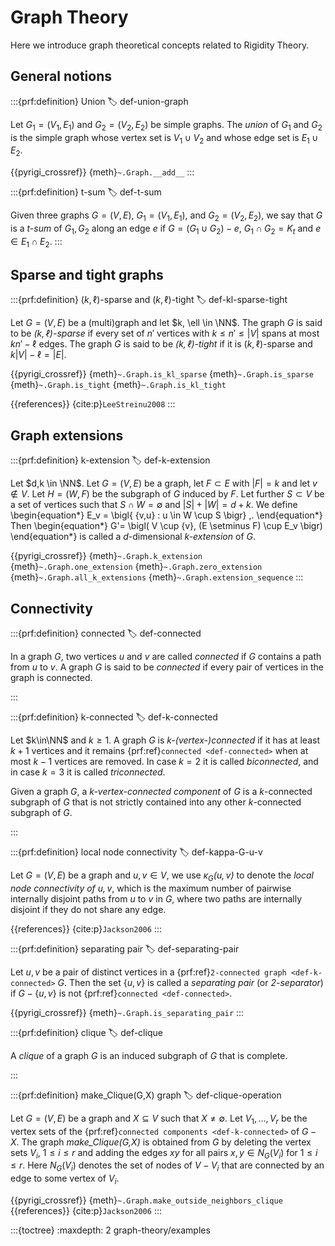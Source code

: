 # Graph Theory

Here we introduce graph theoretical concepts related to Rigidity Theory.

## General notions

:::{prf:definition} Union
:label: def-union-graph

Let $G_1 = (V_1, E_1)$ and $G_2 = (V_2, E_2)$ be simple graphs.
The _union_ of $G_1$ and $G_2$ is the simple graph whose vertex set is $V_1 \cup V_2$
and whose edge set is $E_1 \cup E_2$.

{{pyrigi_crossref}} {meth}`~.Graph.__add__`
:::


:::{prf:definition} t-sum
:label: def-t-sum

Given three graphs $G=(V,E)$, $G_1=(V_1,E_1)$, and $G_2=(V_2,E_2)$, we say that
$G$ is a _$t$-sum_ of $G_1,G_2$ along an edge $e$ if $G=(G_1\cup G_2)-e$,
$G_1\cap G_2=K_t$ and $e\in E_1\cap E_2$.
:::


## Sparse and tight graphs

:::{prf:definition} $(k, \ell)$-sparse and $(k, \ell)$-tight
:label: def-kl-sparse-tight

Let $G = (V, E)$ be a (multi)graph and let $k, \ell \in \NN$.
The graph $G$ is said to be _$(k, \ell)$-sparse_ if every set of $n'$ vertices with $k\leq n' \leq |V|$ spans at most $kn' - \ell$ edges.
The graph $G$ is said to be _$(k, \ell)$-tight_ if it is $(k, \ell)$-sparse and $k|V| - \ell = |E|$.

{{pyrigi_crossref}} {meth}`~.Graph.is_kl_sparse`
{meth}`~.Graph.is_sparse`
{meth}`~.Graph.is_tight`
{meth}`~.Graph.is_kl_tight`

{{references}} {cite:p}`LeeStreinu2008`
:::


## Graph extensions

:::{prf:definition} k-extension
:label: def-k-extension

Let $d,k \in \NN$.
Let $G=(V,E)$ be a graph, let $F \subset E$ with $|F|=k$
and let $v \notin V$.
Let $H=(W,F)$ be the subgraph of $G$ induced by $F$.
Let further $S \subset V$ be a set of vertices such that
$S \cap W= \emptyset$ and $|S|+|W|=d+k$.
We define
\begin{equation*}
 E_v = \bigl\{ \{v,u\} : u \in W \cup S \bigr\} \,.
\end{equation*}
Then
\begin{equation*}
 G'= \bigl( V \cup \{v\}, (E \setminus F) \cup E_v \bigr)
\end{equation*}
is called a $d$-dimensional _k-extension_ of $G$.

{{pyrigi_crossref}} {meth}`~.Graph.k_extension`
{meth}`~.Graph.one_extension`
{meth}`~.Graph.zero_extension`
{meth}`~.Graph.all_k_extensions`
{meth}`~.Graph.extension_sequence`
:::


## Connectivity

:::{prf:definition} connected
:label: def-connected

In a graph $G$, two vertices $u$ and $v$ are called
_connected_ if $G$ contains a path from $u$ to $v$.
A graph $G$ is said to be _connected_ if every pair of 
vertices in the graph is connected. 

:::

:::{prf:definition} k-connected
:label: def-k-connected

Let $k\in\NN$ and $k\geq 1$. A graph $G$ is _$k$-(vertex-)connected_ if it has 
at least $k+1$ vertices and it remains {prf:ref}`connected <def-connected>` 
when at most $k-1$ vertices are removed. In case $k=2$ it is called 
_biconnected_, and in case $k=3$ it is called _triconnected_.

Given a graph $G$, a _$k$-vertex-connected component_ of $G$ is a 
$k$-connected subgraph of $G$ that is not strictly contained into any
other $k$-connected subgraph of $G$.  

:::


:::{prf:definition} local node connectivity
:label: def-kappa-G-u-v

Let $G = (V,E)$ be a graph and $u,v\in V$, we use 
_$\kappa_G(u,v)$_ to denote the _local node connectivity of $u,v$_, which is 
the maximum number of pairwise internally disjoint paths from $u$ to $v$ in $G$, 
where two paths are internally disjoint if they do not share any edge.

{{references}} {cite:p}`Jackson2006`
:::


:::{prf:definition} separating pair
:label: def-separating-pair

Let $u,v$ be a pair of distinct vertices in a 
{prf:ref}`2-connected graph <def-k-connected>` $G$.
Then the set $\{u,v\}$ is called a _separating pair_ (or _2-separator_) if 
$G-\{u,v\}$ is not {prf:ref}`connected <def-connected>`.

{{pyrigi_crossref}} {meth}`~.Graph.is_separating_pair`
:::


:::{prf:definition} clique
:label: def-clique 

A _clique_ of a graph $G$ is an induced subgraph of $G$ that is complete.

:::


:::{prf:definition} make$\_$Clique(G,X) graph
:label: def-clique-operation

Let $G=(V,E)$ be a graph and $X\subseteq V$ such that $X \neq\emptyset$. Let 
$V_1,\dots, V_r$ be the vertex sets of the {prf:ref}`connected components <def-k-connected>` 
of $G-X$. 
The graph _make$\_$Clique(G,X)_ is obtained from $G$ by deleting the vertex 
sets $V_i,$ $1\leq i\leq r$ and adding the edges $xy$ for all pairs 
$x,y\in N_G(V_i)$ for $1\leq i\leq r$. Here $N_G(V_i)$ denotes 
the set of nodes of $V-V_i$ that are connected by an edge to some vertex of $V_i$.

{{pyrigi_crossref}} {meth}`~.Graph.make_outside_neighbors_clique`
{{references}} {cite:p}`Jackson2006`
:::

:::{toctree}
:maxdepth: 2
graph-theory/examples
